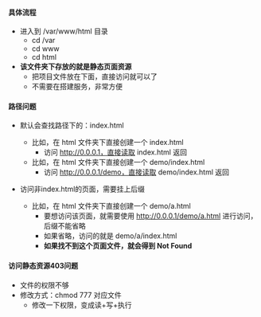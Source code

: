 #### 具体流程
- 进入到 /var/www/html 目录
  - cd /var
  - cd www
  - cd html
- **该文件夹下存放的就是静态页面资源**
  - 把项目文件放在下面，直接访问就可以了
  - 不需要在搭建服务，非常方便


#### 路径问题
- 默认会查找路径下的：index.html
  - 比如，在 html 文件夹下直接创建一个 index.html
    - 访问 http://0.0.0.1，直接读取 index.html 返回
  - 比如，在 html 文件夹下直接创建一个 demo/index.html
    - 访问 http://0.0.0.1/demo，直接读取 demo/index.html 返回

- 访问非index.html的页面，需要挂上后缀
  - 比如，在 html 文件夹下直接创建一个 demo/a.html
    - 要想访问该页面，就需要使用 http://0.0.0.1/demo/a.html 进行访问，后缀不能省略
    - 如果省略，访问的就是 demo/a/index.html
    - **如果找不到这个页面文件，就会得到 Not Found**


#### 访问静态资源403问题
- 文件的权限不够
- 修改方式：chmod 777 对应文件
  - 修改一下权限，变成读+写+执行